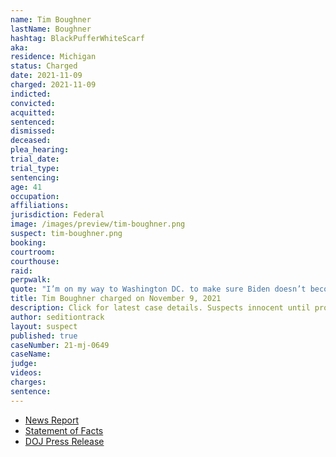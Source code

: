 ```yaml
---
name: Tim Boughner
lastName: Boughner
hashtag: BlackPufferWhiteScarf
aka:
residence: Michigan
status: Charged
date: 2021-11-09
charged: 2021-11-09
indicted:
convicted:
acquitted:
sentenced:
dismissed:
deceased:
plea_hearing:
trial_date:
trial_type:
sentencing:
age: 41
occupation:
affiliations:
jurisdiction: Federal
image: /images/preview/tim-boughner.png
suspect: tim-boughner.png
booking:
courtroom:
courthouse:
raid:
perpwalk:
quote: "I’m on my way to Washington DC. to make sure Biden doesn’t become president."
title: Tim Boughner charged on November 9, 2021
description: Click for latest case details. Suspects innocent until proven guilty.
author: seditiontrack
layout: suspect
published: true
caseNumber: 21-mj-0649
caseName:
judge:
videos:
charges:
sentence:
---
```

- [News Report](https://www.detroitnews.com/story/news/local/michigan/2021/12/08/tim-boughner-us-capitol-siege-michigan-man-charged-assaulting-police/6438758001/)
- [Statement of Facts](https://www.justice.gov/usao-dc/case-multi-defendant/file/1459236/download)
- [DOJ Press Release](https://www.justice.gov/usao-dc/pr/michigan-man-charged-assault-law-enforcement-during-jan-6-capitol-breach)

